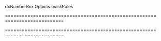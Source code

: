 <!--id-->dxNumberBox.Options.maskRules<!--/id-->
===========================================================================
<!--hidden--><!--/hidden-->
===========================================================================

